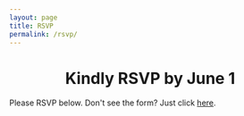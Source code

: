```yaml
---
layout: page
title: RSVP
permalink: /rsvp/
---
```

<center><h1>Kindly RSVP by June 1</h1></center>
<p>Please RSVP below. Don't see the form? Just click <a href="https://paigeandjordan.rsvpify.com">here</a>.</p>

<script type="text/javascript" src="https://app.rsvpify.com/embed/500198167" scrolling="yes"></script><script type="text/javascript" src="https://app.rsvpify.com/js/iframeResizer.min.js"></script><script type="text/javascript">iFrameResize({autoResize: true,checkOrigin: false,heightCalculationMethod: 'max', enablePublicMethods: true}, "#RSVPifyIFrame");</script>